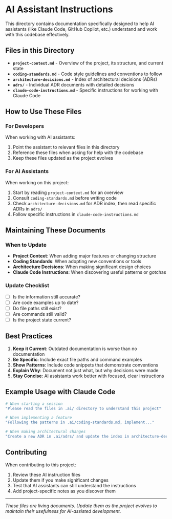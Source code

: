 # AI Assistant Instructions

This directory contains documentation specifically designed to help AI assistants (like Claude Code, GitHub Copilot, etc.) understand and work with this codebase effectively.

## Files in this Directory

- **`project-context.md`** - Overview of the project, its structure, and current state
- **`coding-standards.md`** - Code style guidelines and conventions to follow
- **`architecture-decisions.md`** - Index of architectural decisions (ADRs)
- **`adrs/`** - Individual ADR documents with detailed decisions
- **`claude-code-instructions.md`** - Specific instructions for working with Claude Code

## How to Use These Files

### For Developers
When working with AI assistants:
1. Point the assistant to relevant files in this directory
2. Reference these files when asking for help with the codebase
3. Keep these files updated as the project evolves

### For AI Assistants
When working on this project:
1. Start by reading `project-context.md` for an overview
2. Consult `coding-standards.md` before writing code
3. Check `architecture-decisions.md` for ADR index, then read specific ADRs in `adrs/`
4. Follow specific instructions in `claude-code-instructions.md`

## Maintaining These Documents

### When to Update
- **Project Context**: When adding major features or changing structure
- **Coding Standards**: When adopting new conventions or tools
- **Architecture Decisions**: When making significant design choices
- **Claude Code Instructions**: When discovering useful patterns or gotchas

### Update Checklist
- [ ] Is the information still accurate?
- [ ] Are code examples up to date?
- [ ] Do file paths still exist?
- [ ] Are commands still valid?
- [ ] Is the project state current?

## Best Practices

1. **Keep it Current**: Outdated documentation is worse than no documentation
2. **Be Specific**: Include exact file paths and command examples
3. **Show Patterns**: Include code snippets that demonstrate conventions
4. **Explain Why**: Document not just what, but why decisions were made
5. **Stay Concise**: AI assistants work better with focused, clear instructions

## Example Usage with Claude Code

```bash
# When starting a session
"Please read the files in .ai/ directory to understand this project"

# When implementing a feature
"Following the patterns in .ai/coding-standards.md, implement..."

# When making architectural changes
"Create a new ADR in .ai/adrs/ and update the index in architecture-decisions.md"
```

## Contributing

When contributing to this project:
1. Review these AI instruction files
2. Update them if you make significant changes
3. Test that AI assistants can still understand the instructions
4. Add project-specific notes as you discover them

---

*These files are living documents. Update them as the project evolves to maintain their usefulness for AI-assisted development.*